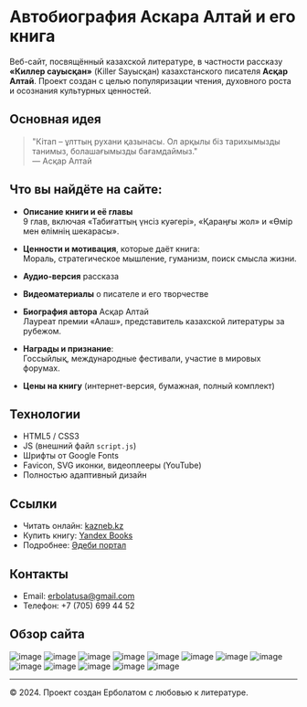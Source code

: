 # Автобиография Аскара Алтай и его книга

Веб-сайт, посвящённый казахской литературе, в частности рассказу **«Киллер сауысқан»** (Killer Sауысқан) казахстанского писателя **Асқар Алтай**. Проект создан с целью популяризации чтения, духовного роста и осознания культурных ценностей.

## Основная идея

> "Кітап – ұлттың рухани қазынасы. Ол арқылы біз тарихымызды танимыз, болашағымызды бағамдаймыз."  
> — Асқар Алтай

## Что вы найдёте на сайте:

- **Описание книги и её главы**  
  9 глав, включая «Табиғаттың үнсіз куәгері», «Қараңғы жол» и «Өмір мен өлімнің шекарасы».

-  **Ценности и мотивация**, которые даёт книга:  
  Мораль, стратегическое мышление, гуманизм, поиск смысла жизни.

-  **Аудио-версия** рассказа

-  **Видеоматериалы** о писателе и его творчестве

-  **Биография автора** Асқар Алтай  
  Лауреат премии «Алаш», представитель казахской литературы за рубежом.

-  **Награды и признание**:  
  Госсыйлық, международные фестивали, участие в мировых форумах.

-  **Цены на книгу** (интернет-версия, бумажная, полный комплект)

##  Технологии

- HTML5 / CSS3
- JS (внешний файл `script.js`)
- Шрифты от Google Fonts
- Favicon, SVG иконки, видеоплееры (YouTube)
- Полностью адаптивный дизайн

##  Ссылки

-  Читать онлайн: [kazneb.kz](https://kazneb.kz/bookView/view/?brId=1163101)
-  Купить книгу: [Yandex Books](https://books.yandex.kz/)
-  Подробнее: [Әдеби портал](https://adebiportal.kz/kz/news/view/asqar-altai-killer-sauysqan__3478)

##  Контакты

- Email: erbolatusa@gmail.com  
- Телефон: +7 (705) 699 44 52  

## Обзор сайта

![image](https://github.com/user-attachments/assets/cb8706be-1333-4923-8c9b-b4b1526bdfec)
![image](https://github.com/user-attachments/assets/054d3e6a-55b7-41ce-895d-64b8aca46bed)
![image](https://github.com/user-attachments/assets/486c14bc-d948-4498-934d-f115255f1627)
![image](https://github.com/user-attachments/assets/0160d572-79f9-48b3-869b-4441f99b753e)
![image](https://github.com/user-attachments/assets/5e101e36-dfae-4111-9aac-a75c5b857320)
![image](https://github.com/user-attachments/assets/bf569eeb-b8cb-4be7-b912-07103fe3fea3)
![image](https://github.com/user-attachments/assets/28f11b74-61bf-451f-b8bd-dcefb43ef753)
![image](https://github.com/user-attachments/assets/d2998d71-3ca9-4a61-8b83-da3348625559)
![image](https://github.com/user-attachments/assets/b8a55a97-e84f-4ef3-b53b-d8c963cb762b)
![image](https://github.com/user-attachments/assets/ca991614-acaf-4774-95ff-f94d66e72334)
![image](https://github.com/user-attachments/assets/3a5517a7-a399-4a01-98b1-7f03e38dcf8c)
![image](https://github.com/user-attachments/assets/47f71ecc-6654-4ec1-9cf0-a485b38f0be4)
![image](https://github.com/user-attachments/assets/df02af76-b419-41e6-bc3a-67a6bf502bbe)

---

© 2024. Проект создан Ерболатом с любовью к литературе.

